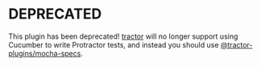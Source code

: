 # DEPRECATED

This plugin has been deprecated! [tractor](https://github.com/TradeMe/tractor) will no longer support using Cucumber to write Protractor tests, and instead you should use [@tractor-plugins/mocha-specs](https://github.com/phenomnomnominal/tractor-plugin-mocha-specs).
